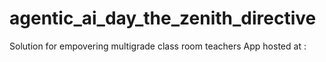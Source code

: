 # agentic_ai_day_the_zenith_directive
Solution for empovering multigrade class room teachers
App hosted at : 
